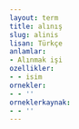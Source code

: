 ```yaml
---
layout: term
title: alınış
slug: alinis
lisan: Türkçe
anlamlar:
- Alınmak işi
ozellikler:
- - isim
ornekler:
- - ''
orneklerkaynak:
- - ''
---
```

